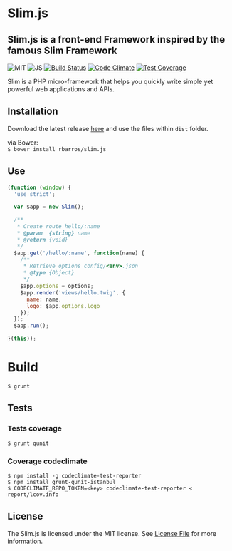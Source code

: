 # Slim.js

## Slim.js is a front-end Framework inspired by the famous Slim Framework

![MIT](https://img.shields.io/github/license/mashape/apistatus.svg?maxAge=2592000)
![JS](https://img.shields.io/badge/language-JS-yellow.svg)
[![Build Status](https://travis-ci.org/rbarros/slim.js.svg?branch=master)](https://travis-ci.org/rbarros/slim.js)
[![Code Climate](https://codeclimate.com/github/rbarros/slim.js/badges/gpa.svg)](https://codeclimate.com/github/rbarros/slim.js)
[![Test Coverage](https://codeclimate.com/github/rbarros/slim.js/badges/coverage.svg)](https://codeclimate.com/github/rbarros/slim.js/coverage)

Slim is a PHP micro-framework that helps you quickly write simple yet powerful web applications and APIs.

## Installation

Download the latest release [here](https://github.com/rbarros/slim.js/archive/master.zip) and use the files within `dist` folder.

via Bower: <br>
`$ bower install rbarros/slim.js` <br>

## Use

```js
(function (window) {
  'use strict';

  var $app = new Slim();

  /**
   * Create route hello/:name
   * @param  {string} name
   * @return {void}
   */
  $app.get('/hello/:name', function(name) {
    /**
     * Retrieve options config/<env>.json
     * @type {Object}
     */
    $app.options = options;
    $app.render('views/hello.twig', {
      name: name,
      logo: $app.options.logo
    });
  });
  $app.run();

}(this));
```
# Build

```
$ grunt
```

## Tests

### Tests coverage
```
$ grunt qunit
```

### Coverage codeclimate
```
$ npm install -g codeclimate-test-reporter
$ npm install grunt-qunit-istanbul
$ CODECLIMATE_REPO_TOKEN=<key> codeclimate-test-reporter < report/lcov.info
```

## License

The Slim.js is licensed under the MIT license. See [License File](LICENSE) for more information.
